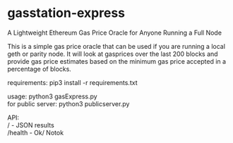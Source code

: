 # gasstation-express
A Lightweight Ethereum Gas Price Oracle for Anyone Running a Full Node

This is a simple gas price oracle that can be used if you are running a local geth or parity node.  It will look at gasprices over the last 200 blocks and provide gas price estimates based on the minimum gas price accepted in a percentage of blocks. 

requirements: pip3 install -r requirements.txt

usage: python3 gasExpress.py <br/>
for public server: python3 publicserver.py <br/>

API:<br/>
/ - JSON results<br/>
/health - Ok/ Notok


